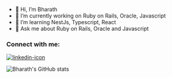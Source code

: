 
- 👋 Hi, I’m Bharath
- 🔭 I’m currently working on Ruby on Rails, Oracle, Javascript
- 🌱 I’m learning NestJs, Typescript, React 
- 💬 Ask me about Ruby on Rails, Oracle and Javascript


<h3 align="left">Connect with me:</h3>
<p align="left">
    <a href="https://www.linkedin.com/in/bharath-in/" target="blank"><img align="center" src="https://img.shields.io/badge/LinkedIn-0077B5?style=for-the-badge&logo=linkedin&logoColor=white" alt="linkedin-icon"  /></a>
</p>

![Bharath's GitHub stats](https://github-readme-stats.vercel.app/api?username=Bharath19&show_icons=true&include_all_commits=true&theme=dark)

